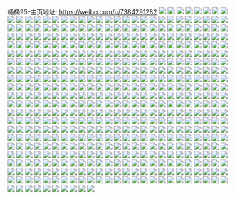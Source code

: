 桶桶95-主页地址: https://weibo.com/u/7384291282 
![](https://wx4.sinaimg.cn/mw2000/0083JJuily1h9gi3w8wf1j30u01400wa.jpg) 
![](https://wx4.sinaimg.cn/mw2000/0083JJuily1h9gi3uzfyfj30u0140gy5.jpg) 
![](https://wx4.sinaimg.cn/mw2000/0083JJuily1h9gi3uiggij30u0140tmy.jpg) 
![](https://wx4.sinaimg.cn/mw2000/0083JJuily1h8u6jv8jb7j30st0g70u1.jpg) 
![](https://wx4.sinaimg.cn/mw2000/0083JJuily1h84g0t4trdj30u0191dk9.jpg) 
![](https://wx4.sinaimg.cn/mw2000/0083JJuily1h77g2mpa1dj30u0140djt.jpg) 
![](https://wx4.sinaimg.cn/mw2000/0083JJuily1h77g5bvzzdj30u00u0429.jpg) 
![](https://wx4.sinaimg.cn/mw2000/0083JJuily1h6ctswsit9j31910u0wkg.jpg) 
![](https://wx4.sinaimg.cn/mw2000/0083JJuily1h6dxdneotaj30u0140ai2.jpg) 
![](https://wx4.sinaimg.cn/mw2000/0083JJuily1h6ctsxdnzuj30u01407c2.jpg) 
![](https://wx4.sinaimg.cn/mw2000/0083JJuily1h6ctsxp3htj30u0140wq7.jpg) 
![](https://wx4.sinaimg.cn/mw2000/0083JJuily1h6dxdn44skj30u00u00t4.jpg) 
![](https://wx4.sinaimg.cn/mw2000/0083JJuily1h677yy8xjxj30zk0k0gq8.jpg) 
![](https://wx4.sinaimg.cn/mw2000/0083JJuily1h4a6ulj5dmj31zd2z41kz.jpg) 
![](https://wx4.sinaimg.cn/mw2000/0083JJuily1h4a6uq9i2dj329730aqv7.jpg) 
![](https://wx4.sinaimg.cn/mw2000/0083JJuily1h4a6uj1mwsj31x92vxu0y.jpg) 
![](https://wx4.sinaimg.cn/mw2000/0083JJuily1h4a6uoititj32a931px6r.jpg) 
![](https://wx4.sinaimg.cn/mw2000/0083JJuily1h4a6uwff0lj31yj2xsnpf.jpg) 
![](https://wx4.sinaimg.cn/mw2000/0083JJuily1h4a6un66m1j320c30jqv7.jpg) 
![](https://wx4.sinaimg.cn/mw2000/0083JJuily1h4a6ugkpo3j321n32hx6q.jpg) 
![](https://wx4.sinaimg.cn/mw2000/0083JJuily1h4a6uu41vwj31zl2ze1kz.jpg) 
![](https://wx4.sinaimg.cn/mw2000/0083JJuily1h4a6ue6tegj3217340e84.jpg) 
![](https://wx4.sinaimg.cn/mw2000/0083JJuily1h4a6us8kigj31z72yt4qr.jpg) 
![](https://wx4.sinaimg.cn/mw2000/0083JJuily1h46cis76egj30u014044e.jpg) 
![](https://wx4.sinaimg.cn/mw2000/0083JJuily1h46ciudnp9j30u0140456.jpg) 
![](https://wx4.sinaimg.cn/mw2000/0083JJuily1h46ciuo20yj30u0140q9t.jpg) 
![](https://wx4.sinaimg.cn/mw2000/0083JJuily1h3c7n4sx5nj33402c0e82.jpg) 
![](https://wx4.sinaimg.cn/mw2000/0083JJuily1h3c7n6n06ij3119340b2a.jpg) 
![](https://wx4.sinaimg.cn/mw2000/0083JJuily1h3c7n5m1jzj31k033su0x.jpg) 
![](https://wx4.sinaimg.cn/mw2000/0083JJuily1h3c7n7rsesj322o340hdu.jpg) 
![](https://wx4.sinaimg.cn/mw2000/0083JJuily1h3c7n2g66kj322m33xu0y.jpg) 
![](https://wx4.sinaimg.cn/mw2000/0083JJuily1h3c7n99b21j322o340npe.jpg) 
![](https://wx4.sinaimg.cn/mw2000/0083JJuily1h3c7nammdkj322o340kjm.jpg) 
![](https://wx4.sinaimg.cn/mw2000/0083JJuily1h3c7n11cmbj324e31cb2b.jpg) 
![](https://wx4.sinaimg.cn/mw2000/0083JJuily1h3c7n3kzusj30xc4667wi.jpg) 
![](https://wx4.sinaimg.cn/mw2000/0083JJuily1h32zvoodjzj30n00xs79t.jpg) 
![](https://wx4.sinaimg.cn/mw2000/0083JJuily1h32zvkf4qtj30n01dsq9c.jpg) 
![](https://wx4.sinaimg.cn/mw2000/0083JJuily1h2n8jdn1u6j30u0190115.jpg) 
![](https://wx4.sinaimg.cn/mw2000/0083JJuily1h2n8je9gfbj30u0140h16.jpg) 
![](https://wx4.sinaimg.cn/mw2000/0083JJuily1h2n8jezdx5j30u0190gvr.jpg) 
![](https://wx4.sinaimg.cn/mw2000/0083JJuily1h2n8jfh1f5j30u0190ajc.jpg) 
![](https://wx4.sinaimg.cn/mw2000/0083JJuily1h2n8jfs11xj30u019048v.jpg) 
![](https://wx4.sinaimg.cn/mw2000/0083JJuily1h2n8jg2gomj30u0190wmu.jpg) 
![](https://wx4.sinaimg.cn/mw2000/0083JJuily1h2n8jggx61j30u0140dpj.jpg) 
![](https://wx4.sinaimg.cn/mw2000/0083JJuily1h2n8jhjcczj31900u0wq3.jpg) 
![](https://wx4.sinaimg.cn/mw2000/0083JJuily1h2n8ji0133j30u0190jzo.jpg) 
![](https://wx4.sinaimg.cn/mw2000/0083JJuily1h2h2rqhd8pj30u0140132.jpg) 
![](https://wx4.sinaimg.cn/mw2000/0083JJuily1h2m7hw3gz1j30u01404b2.jpg) 
![](https://wx4.sinaimg.cn/mw2000/0083JJuily1h2h2rr54akj30u0140dq5.jpg) 
![](https://wx4.sinaimg.cn/mw2000/0083JJuily1h2h2rrnrs1j30u0140q8u.jpg) 
![](https://wx4.sinaimg.cn/mw2000/0083JJuily1h2h2rq3sk6j30u00u07an.jpg) 
![](https://wx4.sinaimg.cn/mw2000/0083JJuily1h2h2rrxgfcj30u0140dlx.jpg) 
![](https://wx4.sinaimg.cn/mw2000/0083JJuily1h2h2rs5s8ej30u01407b6.jpg) 
![](https://wx4.sinaimg.cn/mw2000/0083JJuily1h2h2rp0nn1j30u0140468.jpg) 
![](https://wx4.sinaimg.cn/mw2000/0083JJuily1h2h2rpsyy0j30u0140tgz.jpg) 
![](https://wx4.sinaimg.cn/mw2000/0083JJuily1h1ymqegr26j30u0190k10.jpg) 
![](https://wx4.sinaimg.cn/mw2000/0083JJuily1h1ymi97ajqj30u01407cu.jpg) 
![](https://wx4.sinaimg.cn/mw2000/0083JJuily1h1ymn44p0jj30u014048f.jpg) 
![](https://wx4.sinaimg.cn/mw2000/0083JJuily1h1t7gd3issj30u019044d.jpg) 
![](https://wx4.sinaimg.cn/mw2000/0083JJuily1h1t7gdrsraj30u0190dm2.jpg) 
![](https://wx4.sinaimg.cn/mw2000/0083JJuily1h1t7geusfmj30u01907bk.jpg) 
![](https://wx4.sinaimg.cn/mw2000/0083JJuily1h1t7gct4yqj30u0190wku.jpg) 
![](https://wx4.sinaimg.cn/mw2000/0083JJuily1h1t7gehmqxj30u0190af8.jpg) 
![](https://wx4.sinaimg.cn/mw2000/0083JJuily1h1t7ge5tiwj30u0190af7.jpg) 
![](https://wx4.sinaimg.cn/mw2000/0083JJuily1h1t7gf41p4j30u0140qdc.jpg) 
![](https://wx4.sinaimg.cn/mw2000/0083JJuily1h1ngn3ytucj30u0140qbb.jpg) 
![](https://wx4.sinaimg.cn/mw2000/0083JJuily1h1jhli45gvj30u0140tgs.jpg) 
![](https://wx4.sinaimg.cn/mw2000/0083JJuily1h1lqb29xwcj30u01407ep.jpg) 
![](https://wx4.sinaimg.cn/mw2000/0083JJuily1h1i8dslofuj30lu0luabi.jpg) 
![](https://wx4.sinaimg.cn/mw2000/0083JJuily1h1b7jax2q6j30u0190115.jpg) 
![](https://wx4.sinaimg.cn/mw2000/0083JJuily1h1b7jb996aj30u0190dog.jpg) 
![](https://wx4.sinaimg.cn/mw2000/0083JJuily1h1b7j9mx1rj30u01917gv.jpg) 
![](https://wx4.sinaimg.cn/mw2000/0083JJuily1h1b7ja256ij30u0140drq.jpg) 
![](https://wx4.sinaimg.cn/mw2000/0083JJuily1h1b7jan3f0j30u019010i.jpg) 
![](https://wx4.sinaimg.cn/mw2000/0083JJuily1h1b7kibkz4j30gm0m5wii.jpg) 
![](https://wx4.sinaimg.cn/mw2000/0083JJuily1h1bz811uutj30u0190ahd.jpg) 
![](https://wx4.sinaimg.cn/mw2000/0083JJuily1h1b7j8r0lgj30u0140ao1.jpg) 
![](https://wx4.sinaimg.cn/mw2000/0083JJuily1h1b7jacv3gj30u0140dx9.jpg) 
![](https://wx4.sinaimg.cn/mw2000/0083JJuily1h1ap49iitfj30n00n0jsw.jpg) 
![](https://wx4.sinaimg.cn/mw2000/0083JJuily1h15l5yzpekj30hs0dc76n.jpg) 
![](https://wx4.sinaimg.cn/mw2000/0083JJuily1h13v4623jqj30u018idp4.jpg) 
![](https://wx4.sinaimg.cn/mw2000/0083JJuily1h13v454rlij30u0140n6a.jpg) 
![](https://wx4.sinaimg.cn/mw2000/0083JJuily1h13v7ds0vsj30u0140ajd.jpg) 
![](https://wx4.sinaimg.cn/mw2000/0083JJuily1h13v48qk46j30u0140dko.jpg) 
![](https://wx4.sinaimg.cn/mw2000/0083JJuily1h0r4g5ye11j30u0140an0.jpg) 
![](https://wx4.sinaimg.cn/mw2000/0083JJuily1h0r4cauoqqj30u0140aj2.jpg) 
![](https://wx4.sinaimg.cn/mw2000/0083JJuily1h0r4gd0be4j30u0140k36.jpg) 
![](https://wx4.sinaimg.cn/mw2000/0083JJuily1h0r4c9kaaoj30u01400zq.jpg) 
![](https://wx4.sinaimg.cn/mw2000/0083JJuily1h0r4gee264j30u0140gsw.jpg) 
![](https://wx4.sinaimg.cn/mw2000/0083JJuily1h0r4g84521j30u0140wpy.jpg) 
![](https://wx4.sinaimg.cn/mw2000/0083JJuily1h0r4ccrv1mj30u0140k25.jpg) 
![](https://wx4.sinaimg.cn/mw2000/0083JJuily1h0r4gdvc15j30u0140wo9.jpg) 
![](https://wx4.sinaimg.cn/mw2000/0083JJuily1h0e18wby7wj30u0140doq.jpg) 
![](https://wx4.sinaimg.cn/mw2000/0083JJuily1h0e18ywligj30u0141qag.jpg) 
![](https://wx4.sinaimg.cn/mw2000/0083JJuily1h0e19svs6pj30u0140akw.jpg) 
![](https://wx4.sinaimg.cn/mw2000/0083JJuily1h0e18xy6r9j30u0140qb9.jpg) 
![](https://wx4.sinaimg.cn/mw2000/0083JJuily1h0e18yg9tij30u01407co.jpg) 
![](https://wx4.sinaimg.cn/mw2000/0083JJuily1h0cx9er5i4j30u0190jvq.jpg) 
![](https://wx4.sinaimg.cn/mw2000/0083JJuily1h08kmxgq8jj30u014012o.jpg) 
![](https://wx4.sinaimg.cn/mw2000/0083JJuily1h08km4tw3oj30u01400zf.jpg) 
![](https://wx4.sinaimg.cn/mw2000/0083JJuily1h08kmxu4f7j30u0140qcq.jpg) 
![](https://wx4.sinaimg.cn/mw2000/0083JJuily1h08khsto9gj30u0140ao5.jpg) 
![](https://wx4.sinaimg.cn/mw2000/0083JJuily1h05uqdf56kj303v01hq2p.jpg) 
![](https://wx4.sinaimg.cn/mw2000/0083JJuily1h02ykxlwlij30u0140th9.jpg) 
![](https://wx4.sinaimg.cn/mw2000/0083JJuily1h02ykyet7ij30u0140q8e.jpg) 
![](https://wx4.sinaimg.cn/mw2000/0083JJuily1h02ykxvjv7j30u0141jy6.jpg) 
![](https://wx4.sinaimg.cn/mw2000/0083JJuily1h02yky71ssj30u0140jyh.jpg) 
![](https://wx4.sinaimg.cn/mw2000/0083JJuily1gzya8k8r9kj30u0140k2m.jpg) 
![](https://wx4.sinaimg.cn/mw2000/0083JJuily1gzya8kmtiyj30u0140k37.jpg) 
![](https://wx4.sinaimg.cn/mw2000/0083JJuily1gzglcr4cpuj30u0190gt7.jpg) 
![](https://wx4.sinaimg.cn/mw2000/0083JJuily1gzglcrfsqoj30u0190gs3.jpg) 
![](https://wx4.sinaimg.cn/mw2000/0083JJuily1gzglcquzuwj30oh10qwke.jpg) 
![](https://wx4.sinaimg.cn/mw2000/0083JJuily1gzglcs9c23j30tg186wjo.jpg) 
![](https://wx4.sinaimg.cn/mw2000/0083JJuily1gzglcp3ziij30u0190tgv.jpg) 
![](https://wx4.sinaimg.cn/mw2000/0083JJuily1gzglcsnoytj30u0190jyi.jpg) 
![](https://wx4.sinaimg.cn/mw2000/0083JJuily1gzglclmcb7j30u0190n5c.jpg) 
![](https://wx4.sinaimg.cn/mw2000/0083JJuily1gzglcpie44j30u0190gqt.jpg) 
![](https://wx4.sinaimg.cn/mw2000/0083JJuily1gzc4zu634jj30t50t5jvy.jpg) 
![](https://wx4.sinaimg.cn/mw2000/0083JJuily1gz8qyur5k0j30n00ezmxm.jpg) 
![](https://wx4.sinaimg.cn/mw2000/0083JJuily1gz8qyv3mxtj30n011adhs.jpg) 
![](https://wx4.sinaimg.cn/mw2000/0083JJuily1gz8qyvgymzj30n00713yl.jpg) 
![](https://wx4.sinaimg.cn/mw2000/0083JJuily1gz8qyukezej30an045a9z.jpg) 
![](https://wx4.sinaimg.cn/mw2000/0083JJuily1gz2bab2ny7j30n01dsqdx.jpg) 
![](https://wx4.sinaimg.cn/mw2000/0083JJuily1gz1oov9lyej30u0190agq.jpg) 
![](https://wx4.sinaimg.cn/mw2000/0083JJuily1gz1oovnsq2j30u01907b2.jpg) 
![](https://wx4.sinaimg.cn/mw2000/0083JJuily1gz1oovzzeuj30u0190q95.jpg) 
![](https://wx4.sinaimg.cn/mw2000/0083JJuily1gyvw8vcpijj30u014046n.jpg) 
![](https://wx4.sinaimg.cn/mw2000/0083JJuily1gyelqvde15j30u0140k1x.jpg) 
![](https://wx4.sinaimg.cn/mw2000/0083JJuily1gyelqvlyamj31400u0ti7.jpg) 
![](https://wx4.sinaimg.cn/mw2000/0083JJuily1gyelqw0hqdj30u0140guw.jpg) 
![](https://wx4.sinaimg.cn/mw2000/0083JJuily1gxr3hnhetcj30u0190wp5.jpg) 
![](https://wx4.sinaimg.cn/mw2000/0083JJuily1gxr3hpzbc7j30u0190afo.jpg) 
![](https://wx4.sinaimg.cn/mw2000/0083JJuily1gxr3ho363lj30u0190tij.jpg) 
![](https://wx4.sinaimg.cn/mw2000/0083JJuily1gxr3hl1io4j30u0190qac.jpg) 
![](https://wx4.sinaimg.cn/mw2000/0083JJuily1gxr3horjc5j30u0191ajt.jpg) 
![](https://wx4.sinaimg.cn/mw2000/0083JJuily1gxr3hs6lfsj30u0190dnr.jpg) 
![](https://wx4.sinaimg.cn/mw2000/0083JJuily1gxr3hln52nj30u01907es.jpg) 
![](https://wx4.sinaimg.cn/mw2000/0083JJuily1gxr3hsrcjvj30u0190ter.jpg) 
![](https://wx4.sinaimg.cn/mw2000/0083JJuily1gxr3hmbtigj30u0190dra.jpg) 
![](https://wx4.sinaimg.cn/mw2000/0083JJuily1gxr3hrdcd7j30u0190wki.jpg) 
![](https://wx4.sinaimg.cn/mw2000/0083JJuily1gxr3hmusl5j30u0190ake.jpg) 
![](https://wx4.sinaimg.cn/mw2000/0083JJuily1gxr3htg66hj30u0190q9i.jpg) 
![](https://wx4.sinaimg.cn/mw2000/0083JJuily1gxqd48d4fgj311r1ecwxj.jpg) 
![](https://wx4.sinaimg.cn/mw2000/0083JJuily1gxqd4iehqij32c0340e84.jpg) 
![](https://wx4.sinaimg.cn/mw2000/0083JJuily1gxbbawp8v1j30u01907d7.jpg) 
![](https://wx4.sinaimg.cn/mw2000/0083JJuily1gxbbaya9isj30u0190thw.jpg) 
![](https://wx4.sinaimg.cn/mw2000/0083JJuily1gxbbauc15oj30u0190gux.jpg) 
![](https://wx4.sinaimg.cn/mw2000/0083JJuily1gxbbas1apzj30u0190k11.jpg) 
![](https://wx4.sinaimg.cn/mw2000/0083JJuily1gxbbaq72wpj30u0190qbi.jpg) 
![](https://wx4.sinaimg.cn/mw2000/0083JJuily1gxbbaxmsg0j30u0190gue.jpg) 
![](https://wx4.sinaimg.cn/mw2000/0083JJuily1gxbbatjbe8j30u0190qbu.jpg) 
![](https://wx4.sinaimg.cn/mw2000/0083JJuily1gxbbar22j4j30u01907cl.jpg) 
![](https://wx4.sinaimg.cn/mw2000/0083JJuily1gxbbap6b4dj30u0190qcl.jpg) 
![](https://wx4.sinaimg.cn/mw2000/0083JJuily1gxbbasudgsj30u01907dx.jpg) 
![](https://wx4.sinaimg.cn/mw2000/0083JJuily1gxbbaz7kyhj30u0190thw.jpg) 
![](https://wx4.sinaimg.cn/mw2000/0083JJuily1gx9297vguuj30u0143jwa.jpg) 
![](https://wx4.sinaimg.cn/mw2000/0083JJuily1gx9298fwusj30u00u0k05.jpg) 
![](https://wx4.sinaimg.cn/mw2000/0083JJuily1gx9298xqcnj30n01dsq4u.jpg) 
![](https://wx4.sinaimg.cn/mw2000/0083JJuily1gx6p1sd8o0j30n01dstgn.jpg) 
![](https://wx4.sinaimg.cn/mw2000/0083JJuily1gwyjw2r5xgj30n00oc0u6.jpg) 
![](https://wx4.sinaimg.cn/mw2000/0083JJuily1gwtxnjg750j30u0140gz2.jpg) 
![](https://wx4.sinaimg.cn/mw2000/0083JJuily1gwtxnjsz0uj30u014047h.jpg) 
![](https://wx4.sinaimg.cn/mw2000/0083JJuily1gwtxnj0633j30u0140thm.jpg) 
![](https://wx4.sinaimg.cn/mw2000/0083JJuily1gwtxnk86enj30u0140dok.jpg) 
![](https://wx4.sinaimg.cn/mw2000/0083JJuily1gwkkl12tdjj30u0140qmt.jpg) 
![](https://wx4.sinaimg.cn/mw2000/0083JJuily1gwkkp8vt1ej30u0140ti8.jpg) 
![](https://wx4.sinaimg.cn/mw2000/0083JJuily1gwkkno5038j30u0140k58.jpg) 
![](https://wx4.sinaimg.cn/mw2000/0083JJuily1gwkkl016cij30u014017m.jpg) 
![](https://wx4.sinaimg.cn/mw2000/0083JJuily1gwkkn3if7mj30u0140dti.jpg) 
![](https://wx4.sinaimg.cn/mw2000/0083JJuily1gwkkl0a2moj30u0140n77.jpg) 
![](https://wx4.sinaimg.cn/mw2000/0083JJuily1gwkknnukebj30u0140doc.jpg) 
![](https://wx4.sinaimg.cn/mw2000/0083JJuily1gwkknnl1q4j30u0140aj8.jpg) 
![](https://wx4.sinaimg.cn/mw2000/0083JJuily1gwkknu6sz7j30k00k0di3.jpg) 
![](https://wx4.sinaimg.cn/mw2000/0083JJuily1gw5pcrf5xsj30u0140wno.jpg) 
![](https://wx4.sinaimg.cn/mw2000/0083JJuily1gw4ead973sj30u01hc1al.jpg) 
![](https://wx4.sinaimg.cn/mw2000/0083JJuily1gvb7ui0hk5j60n40yoq8t02.jpg) 
![](https://wx4.sinaimg.cn/mw2000/0083JJuily1gvb7uhphr0j60u0190n3002.jpg) 
![](https://wx4.sinaimg.cn/mw2000/0083JJuily1gvb7ugvjnbj60u0191qap02.jpg) 
![](https://wx4.sinaimg.cn/mw2000/0083JJuily1gvb7uf7i3jj60u0190wmk02.jpg) 
![](https://wx4.sinaimg.cn/mw2000/0083JJuily1gvb7ufhfn7j60u0190qb702.jpg) 
![](https://wx4.sinaimg.cn/mw2000/0083JJuily1gvb7ufsj5vj60u0190jzj02.jpg) 
![](https://wx4.sinaimg.cn/mw2000/0083JJuily1gvb7ug98yqj61900u0dnn02.jpg) 
![](https://wx4.sinaimg.cn/mw2000/0083JJuily1gvb7uhdjf5j60u0190wkq02.jpg) 
![](https://wx4.sinaimg.cn/mw2000/0083JJuily1gvb7v3d9c9j60u01907bo02.jpg) 
![](https://wx4.sinaimg.cn/mw2000/0083JJuily1gv1ve9dvffj61400u0ajb02.jpg) 
![](https://wx4.sinaimg.cn/mw2000/0083JJuigy1guvlaka1c0j60u0140wne02.jpg) 
![](https://wx4.sinaimg.cn/mw2000/0083JJuigy1guvlaks42ej60u0140qef02.jpg) 
![](https://wx4.sinaimg.cn/mw2000/0083JJuigy1guvlba3x31j60u0140tht02.jpg) 
![](https://wx4.sinaimg.cn/mw2000/0083JJuily1gurxip0zawj60sd1ef7de02.jpg) 
![](https://wx4.sinaimg.cn/mw2000/0083JJuily1gurxions9sj60u019047502.jpg) 
![](https://wx4.sinaimg.cn/mw2000/0083JJuily1gurxipvgd1j60u0190jz902.jpg) 
![](https://wx4.sinaimg.cn/mw2000/0083JJuily1gurxirgo16j60u0191aib02.jpg) 
![](https://wx4.sinaimg.cn/mw2000/0083JJuily1gurxitejt9j612c0lktfn02.jpg) 
![](https://wx4.sinaimg.cn/mw2000/0083JJuily1gurxir2eznj60u0190wll02.jpg) 
![](https://wx4.sinaimg.cn/mw2000/0083JJuily1gurxiqovn7j60u019011a02.jpg) 
![](https://wx4.sinaimg.cn/mw2000/0083JJuily1gurxiq9b1jj60sk16ujyr02.jpg) 
![](https://wx4.sinaimg.cn/mw2000/0083JJuily1gurxirsjl3j60u0191qb702.jpg) 
![](https://wx4.sinaimg.cn/mw2000/0083JJuily1gurxip9yg8j60u0190dnj02.jpg) 
![](https://wx4.sinaimg.cn/mw2000/0083JJuily1gurxis1tdtj60u0190qap02.jpg) 
![](https://wx4.sinaimg.cn/mw2000/0083JJuily1gurxioc82bj60u0190qc002.jpg) 
![](https://wx4.sinaimg.cn/mw2000/0083JJuily1gurxiu2cgbj60u0140qep02.jpg) 
![](https://wx4.sinaimg.cn/mw2000/0083JJuily1gurxitq4s7j60u0140woo02.jpg) 
![](https://wx4.sinaimg.cn/mw2000/0083JJuily1gurxiucpyoj60u0140qeu02.jpg) 
![](https://wx4.sinaimg.cn/mw2000/0083JJuily1gupuvtsbucj30u00u0thc.jpg) 
![](https://wx4.sinaimg.cn/mw2000/0083JJuily1gupuvu7ks6j60u0140wpn02.jpg) 
![](https://wx4.sinaimg.cn/mw2000/0083JJuily1gupuvv3rz8j60u00u0n2u02.jpg) 
![](https://wx4.sinaimg.cn/mw2000/0083JJuily1gupuvvjnicj60u0140gvb02.jpg) 
![](https://wx4.sinaimg.cn/mw2000/0083JJuily1gupuvw1trhj30u014011j.jpg) 
![](https://wx4.sinaimg.cn/mw2000/0083JJuily1gupuvwj563j30u01407d5.jpg) 
![](https://wx4.sinaimg.cn/mw2000/0083JJuily1gugg0l9mngj60u00u045o02.jpg) 
![](https://wx4.sinaimg.cn/mw2000/0083JJuily1gugg19pzmgj60u00u0jyk02.jpg) 
![](https://wx4.sinaimg.cn/mw2000/0083JJuily1gu98yuyqhij60u0140dqc02.jpg) 
![](https://wx4.sinaimg.cn/mw2000/0083JJuily1gu98yyj5ktj60go053q3e02.jpg) 
![](https://wx4.sinaimg.cn/mw2000/0083JJuily1gu4vict8y5j30u0190wob.jpg) 
![](https://wx4.sinaimg.cn/mw2000/0083JJuily1gu4vidkc3rj30u0190akl.jpg) 
![](https://wx4.sinaimg.cn/mw2000/0083JJuily1gu4vig2onij30u0190gus.jpg) 
![](https://wx4.sinaimg.cn/mw2000/0083JJuily1gu4vie4vjbj30u0190dot.jpg) 
![](https://wx4.sinaimg.cn/mw2000/0083JJuily1gu4vigjnogj30u019046r.jpg) 
![](https://wx4.sinaimg.cn/mw2000/0083JJuily1gu4vieyyp5j30u0190127.jpg) 
![](https://wx4.sinaimg.cn/mw2000/0083JJuily1gu4viep4f5j30u01907d3.jpg) 
![](https://wx4.sinaimg.cn/mw2000/0083JJuily1gu4vid79bxj30u0190gw8.jpg) 
![](https://wx4.sinaimg.cn/mw2000/0083JJuily1gu4vidu3hxj30u0190n55.jpg) 
![](https://wx4.sinaimg.cn/mw2000/0083JJuily1gu4vieelmzj30u0190gun.jpg) 
![](https://wx4.sinaimg.cn/mw2000/0083JJuily1gu4vifpl9oj30u0190qbu.jpg) 
![](https://wx4.sinaimg.cn/mw2000/0083JJuily1gu4vife9jtj30u0190ti7.jpg) 
![](https://wx4.sinaimg.cn/mw2000/0083JJuily1gu4vigwazlj30u0140nar.jpg) 
![](https://wx4.sinaimg.cn/mw2000/0083JJuily1gu4vihl2x8j30u0140nb7.jpg) 
![](https://wx4.sinaimg.cn/mw2000/0083JJuily1gu4vihafqlj30u0140ws2.jpg) 
![](https://wx4.sinaimg.cn/mw2000/0083JJuily1gu0atgimyjj30u01407en.jpg) 
![](https://wx4.sinaimg.cn/mw2000/0083JJuily1gu0atifm98j30u014048x.jpg) 
![](https://wx4.sinaimg.cn/mw2000/0083JJuily1gu0atg2pbij30u0140k1h.jpg) 
![](https://wx4.sinaimg.cn/mw2000/0083JJuily1gu0avop0vnj30u0140dnz.jpg) 
![](https://wx4.sinaimg.cn/mw2000/0083JJuily1gu0aruxkkgj30u0140guy.jpg) 
![](https://wx4.sinaimg.cn/mw2000/0083JJuily1gu0atfnbujj30u0140gwc.jpg) 
![](https://wx4.sinaimg.cn/mw2000/0083JJuily1gu0ateqje6j30u0140n5l.jpg) 
![](https://wx4.sinaimg.cn/mw2000/0083JJuily1gu0atlqcrtj30u0140474.jpg) 
![](https://wx4.sinaimg.cn/mw2000/0083JJuily1gu0atj0dolj30u0140n5a.jpg) 
![](https://wx4.sinaimg.cn/mw2000/0083JJuily1gu0arw0q19j30u00u0gsk.jpg) 
![](https://wx4.sinaimg.cn/mw2000/0083JJuily1gu0ath854bj30u0140dru.jpg) 
![](https://wx4.sinaimg.cn/mw2000/0083JJuily1gu0arvmhcuj30u0140nat.jpg) 
![](https://wx4.sinaimg.cn/mw2000/0083JJuily1gtwn0e0vpkj30u0140dnc.jpg) 
![](https://wx4.sinaimg.cn/mw2000/0083JJuily1gtwn0epk5bj30u0140n7k.jpg) 
![](https://wx4.sinaimg.cn/mw2000/0083JJuily1gtwn0fg5caj30u0140aj9.jpg) 
![](https://wx4.sinaimg.cn/mw2000/0083JJuily1gtwn0grwupj30u0140guw.jpg) 
![](https://wx4.sinaimg.cn/mw2000/0083JJuily1gtwn0ebeakj30u0140ajz.jpg) 
![](https://wx4.sinaimg.cn/mw2000/0083JJuily1gtwn0f3hxdj30u014047z.jpg) 
![](https://wx4.sinaimg.cn/mw2000/0083JJuily1gtwn0fxgajj30u0140woc.jpg) 
![](https://wx4.sinaimg.cn/mw2000/0083JJuily1gtwn0dm9u3j30u014v7ck.jpg) 
![](https://wx4.sinaimg.cn/mw2000/0083JJuily1gtwn0gcnb5j30u014s12b.jpg) 
![](https://wx4.sinaimg.cn/mw2000/0083JJuily1gts62nxwipj31400u04al.jpg) 
![](https://wx4.sinaimg.cn/mw2000/0083JJuily1gts62nki3ej30u00u0adf.jpg) 
![](https://wx4.sinaimg.cn/mw2000/0083JJuily1gts665wqzyj31400u00yx.jpg) 
![](https://wx4.sinaimg.cn/mw2000/0083JJuily1gts664gaiij31400u010d.jpg) 
![](https://wx4.sinaimg.cn/mw2000/0083JJuily1gts69nfaqpj30u0140k03.jpg) 
![](https://wx4.sinaimg.cn/mw2000/0083JJuily1gts69m653nj31130u0aki.jpg) 
![](https://wx4.sinaimg.cn/mw2000/0083JJuily1gts665m39pj30u0140gr1.jpg) 
![](https://wx4.sinaimg.cn/mw2000/0083JJuily1gts664zcvbj31400u078q.jpg) 
![](https://wx4.sinaimg.cn/mw2000/0083JJuily1gts69n4rbkj30u01407da.jpg) 
![](https://wx4.sinaimg.cn/mw2000/0083JJuily1gts666cudlj31700u0qhh.jpg) 
![](https://wx4.sinaimg.cn/mw2000/0083JJuily1gts664p5zwj30u010faho.jpg) 
![](https://wx4.sinaimg.cn/mw2000/0083JJuily1gts6659xn4j30u0140wls.jpg) 
![](https://wx4.sinaimg.cn/mw2000/0083JJuily1gtk45cwvemj30u0140tkv.jpg) 
![](https://wx4.sinaimg.cn/mw2000/0083JJuily1gtk45f9mz7j30u0140n99.jpg) 
![](https://wx4.sinaimg.cn/mw2000/0083JJuily1gtk45avzpkj30u0140gtr.jpg) 
![](https://wx4.sinaimg.cn/mw2000/0083JJuily1gtk45bzbvfj30n01dsjvx.jpg) 
![](https://wx4.sinaimg.cn/mw2000/0083JJuily1gtgt3dvzkkj30n0143djx.jpg) 
![](https://wx4.sinaimg.cn/mw2000/0083JJuily1gtgt3dif17j30n0140wjz.jpg) 
![](https://wx4.sinaimg.cn/mw2000/0083JJuily1gtgt3e9xiaj30mz13ugqq.jpg) 
![](https://wx4.sinaimg.cn/mw2000/0083JJuily1gtgt3entn9j30u01haalq.jpg) 
![](https://wx4.sinaimg.cn/mw2000/0083JJuily1gtc14yyz48j30u0140qe8.jpg) 
![](https://wx4.sinaimg.cn/mw2000/0083JJuily1gtc14zmxnhj31400u0n52.jpg) 
![](https://wx4.sinaimg.cn/mw2000/0083JJuily1gtc150ga8oj30u0140wtc.jpg) 
![](https://wx4.sinaimg.cn/mw2000/0083JJuily1gtc150u60cj30u0140drr.jpg) 
![](https://wx4.sinaimg.cn/mw2000/0083JJuily1gtc1505wxwj31400u0dm3.jpg) 
![](https://wx4.sinaimg.cn/mw2000/0083JJuily1gtc15gnr53j30u00u079s.jpg) 
![](https://wx4.sinaimg.cn/mw2000/0083JJuily1gt1q4x7en6j30u00u046p.jpg) 
![](https://wx4.sinaimg.cn/mw2000/0083JJuily1gt1q508kwcj30u00u0drd.jpg) 
![](https://wx4.sinaimg.cn/mw2000/0083JJuily1gt1q58pditj326b0u01kx.jpg) 
![](https://wx4.sinaimg.cn/mw2000/0083JJuily1gt1q4swsaej30u0140qaa.jpg) 
![](https://wx4.sinaimg.cn/mw2000/0083JJuily1gt1q4vbw78j30u0140dne.jpg) 
![](https://wx4.sinaimg.cn/mw2000/0083JJuily1gt1q4p5otsj30u00u0qbn.jpg) 
![](https://wx4.sinaimg.cn/mw2000/0083JJuily1gsvxnbkum9j315o0k4gn1.jpg) 
![](https://wx4.sinaimg.cn/mw2000/0083JJuily1gstmya9578j30u00u00ye.jpg) 
![](https://wx4.sinaimg.cn/mw2000/0083JJuily1gstmyak36sj30be0be74l.jpg) 
![](https://wx4.sinaimg.cn/mw2000/0083JJuigy1gsl4gmy3q0j60u0140qdy02.jpg) 
![](https://wx4.sinaimg.cn/mw2000/0083JJuigy1gsl4gwnmfvj30u00u0169.jpg) 
![](https://wx4.sinaimg.cn/mw2000/0083JJuigy1gsl4h0o7zcj30u00u0dqz.jpg) 
![](https://wx4.sinaimg.cn/mw2000/0083JJuigy1gsl4gokqhlj30u00u0wnb.jpg) 
![](https://wx4.sinaimg.cn/mw2000/0083JJuigy1gsl4gpt9auj30u00u0qb4.jpg) 
![](https://wx4.sinaimg.cn/mw2000/0083JJuigy1gsl4h21q00j30u00u0ah2.jpg) 
![](https://wx4.sinaimg.cn/mw2000/0083JJuigy1gsl4gy4h29j30u00u0wlt.jpg) 
![](https://wx4.sinaimg.cn/mw2000/0083JJuigy1gsl4grqpazj30u00u0thi.jpg) 
![](https://wx4.sinaimg.cn/mw2000/0083JJuigy1gsl4gu7gh3j313z0u0k66.jpg) 
![](https://wx4.sinaimg.cn/mw2000/0083JJuigy1gsl4h54aj0j31400u0woa.jpg) 
![](https://wx4.sinaimg.cn/mw2000/0083JJuigy1gsl4ha4s1aj31410u0dub.jpg) 
![](https://wx4.sinaimg.cn/mw2000/0083JJuily1gs6gfjpuwaj30u00u00zo.jpg) 
![](https://wx4.sinaimg.cn/mw2000/0083JJuily1gs6gfk0ootj30u00u0n7o.jpg) 
![](https://wx4.sinaimg.cn/mw2000/0083JJuily1gs6gfjea13j30u00u0ahv.jpg) 
![](https://wx4.sinaimg.cn/mw2000/0083JJuily1gs6gfkf90kj30u00u07cf.jpg) 
![](https://wx4.sinaimg.cn/mw2000/0083JJuily1gs45auavvpj30u00u0gsn.jpg) 
![](https://wx4.sinaimg.cn/mw2000/0083JJuily1gs45avdqh6j30u0140gw3.jpg) 
![](https://wx4.sinaimg.cn/mw2000/0083JJuily1gs45auucgvj30u0140n9o.jpg) 
![](https://wx4.sinaimg.cn/mw2000/0083JJuily1gs45dxryzzj30u0140gvv.jpg) 
![](https://wx4.sinaimg.cn/mw2000/0083JJuily1gs45dwh4nuj30u00u0qga.jpg) 
![](https://wx4.sinaimg.cn/mw2000/0083JJuily1gs45dwyv1ej30u0140qbb.jpg) 
![](https://wx4.sinaimg.cn/mw2000/0083JJuily1gs45hvvx6lj30u00u0gs9.jpg) 
![](https://wx4.sinaimg.cn/mw2000/0083JJuily1gs45hwdyy4j30u00u07f6.jpg) 
![](https://wx4.sinaimg.cn/mw2000/0083JJuily1gs45huwu6nj30u00u0n5d.jpg) 
![](https://wx4.sinaimg.cn/mw2000/0083JJuily1grold58dh7j30u0140toc.jpg) 
![](https://wx4.sinaimg.cn/mw2000/0083JJuily1grold4uryuj30u0140ws1.jpg) 
![](https://wx4.sinaimg.cn/mw2000/0083JJuily1grold5n0j6j30n0149qdp.jpg) 
![](https://wx4.sinaimg.cn/mw2000/0083JJuily1grold66m81j30n0143tjd.jpg) 
![](https://wx4.sinaimg.cn/mw2000/0083JJuily1grmol658eij31hc0u0qlu.jpg) 
![](https://wx4.sinaimg.cn/mw2000/0083JJuily1grmol53nqyj30v70u0dn6.jpg) 
![](https://wx4.sinaimg.cn/mw2000/0083JJuily1grmol0yddqj30u0140qf4.jpg) 
![](https://wx4.sinaimg.cn/mw2000/0083JJuily1grmol3en5tj30u014014i.jpg) 
![](https://wx4.sinaimg.cn/mw2000/0083JJuily1grmol4qinej30u0140jzj.jpg) 
![](https://wx4.sinaimg.cn/mw2000/0083JJuily1grmol1nq2wj30u0140wvp.jpg) 
![](https://wx4.sinaimg.cn/mw2000/0083JJuily1grmol3ph2nj30u0140n40.jpg) 
![](https://wx4.sinaimg.cn/mw2000/0083JJuily1grmol4bvukj30u00u0n0d.jpg) 
![](https://wx4.sinaimg.cn/mw2000/0083JJuily1grmol43eyej31400u0tif.jpg) 
![](https://wx4.sinaimg.cn/mw2000/0083JJuily1grkke6753wj30n00ktmz4.jpg) 
![](https://wx4.sinaimg.cn/mw2000/0083JJuily1gr735z78saj30u00u07c4.jpg) 
![](https://wx4.sinaimg.cn/mw2000/0083JJuily1gr5ecfjejnj30u00u079b.jpg) 
![](https://wx4.sinaimg.cn/mw2000/0083JJuily1gqz88wdr0tj31400u07am.jpg) 
![](https://wx4.sinaimg.cn/mw2000/0083JJuily1gqz88w0bvcj31hc0u0ajo.jpg) 
![](https://wx4.sinaimg.cn/mw2000/0083JJuily1gqz88x2si2j30u00u0tes.jpg) 
![](https://wx4.sinaimg.cn/mw2000/0083JJuily1gqz88wtz7mj31400u00y2.jpg) 
![](https://wx4.sinaimg.cn/mw2000/0083JJuily1gqz88xc5amj30u0140wjf.jpg) 
![](https://wx4.sinaimg.cn/mw2000/0083JJuily1gqz89nxkmvj31400u0dkr.jpg) 
![](https://wx4.sinaimg.cn/mw2000/0083JJuily1gqz89oeg3oj31400u0woa.jpg) 
![](https://wx4.sinaimg.cn/mw2000/0083JJuily1gqz8b89vnuj31400u044p.jpg) 
![](https://wx4.sinaimg.cn/mw2000/0083JJuily1gqz8b7uhktj31400u0n71.jpg) 
![](https://wx4.sinaimg.cn/mw2000/0083JJuily1gqvnr5ly42j30u00u0tjs.jpg) 
![](https://wx4.sinaimg.cn/mw2000/0083JJuily1gqq6kdyaruj30u00u0100.jpg) 
![](https://wx4.sinaimg.cn/mw2000/0083JJuily1gqp3hz61emj31400u0wie.jpg) 
![](https://wx4.sinaimg.cn/mw2000/0083JJuily1gqlufod128j308606kjrl.jpg) 
![](https://wx4.sinaimg.cn/mw2000/0083JJuily1gqclgfoy2kj30u0140ds5.jpg) 
![](https://wx4.sinaimg.cn/mw2000/0083JJuily1gqclgetw0qj30u0140n9y.jpg) 
![](https://wx4.sinaimg.cn/mw2000/0083JJuily1gpwekmrnrxj30u01407md.jpg) 
![](https://wx4.sinaimg.cn/mw2000/0083JJuily1gpuxvw04rmj30u01404bb.jpg) 
![](https://wx4.sinaimg.cn/mw2000/0083JJuily1gpr5hknu08j30u0140n3v.jpg) 
![](https://wx4.sinaimg.cn/mw2000/0083JJuily1gppvxspi6uj30u014012s.jpg) 
![](https://wx4.sinaimg.cn/mw2000/0083JJuily1gpo6cadqlgj30u01407c2.jpg) 
![](https://wx4.sinaimg.cn/mw2000/0083JJuily1gpmqgcfaajj30u0140k09.jpg) 
![](https://wx4.sinaimg.cn/mw2000/0083JJuily1gpkpn1cf78j30u0140gv9.jpg) 
![](https://wx4.sinaimg.cn/mw2000/0083JJuily1gpkpn0qyk7j30u00u07aj.jpg) 
![](https://wx4.sinaimg.cn/mw2000/0083JJuily1gpg87lwlbwj30u00u0797.jpg) 
![](https://wx4.sinaimg.cn/mw2000/0083JJuily1gpf0oslgd3j30u0140h39.jpg) 
![](https://wx4.sinaimg.cn/mw2000/0083JJuily1gpf0ou9vqzj30u0190woz.jpg) 
![](https://wx4.sinaimg.cn/mw2000/0083JJuily1gpf0otjrazj30u0140nec.jpg) 
![](https://wx4.sinaimg.cn/mw2000/0083JJuily1gpf0ovr3ogj30u0140k55.jpg) 
![](https://wx4.sinaimg.cn/mw2000/0083JJuily1gpf0oy600aj30u0140tkd.jpg) 
![](https://wx4.sinaimg.cn/mw2000/0083JJuily1gpf0oyo7ffj30u0140dnd.jpg) 
![](https://wx4.sinaimg.cn/mw2000/0083JJuily1gpd69csoz5j30u00u00yz.jpg) 
![](https://wx4.sinaimg.cn/mw2000/0083JJuily1gpbh24g5huj30u0140gtm.jpg) 
![](https://wx4.sinaimg.cn/mw2000/0083JJuily1gpbh27e24zj30u01407g6.jpg) 
![](https://wx4.sinaimg.cn/mw2000/0083JJuily1gpbh26k1lbj30u014013s.jpg) 
![](https://wx4.sinaimg.cn/mw2000/0083JJuily1gpbh261alvj30u019013c.jpg) 
![](https://wx4.sinaimg.cn/mw2000/0083JJuily1gpbh25l1rdj30u0140qoo.jpg) 
![](https://wx4.sinaimg.cn/mw2000/0083JJuily1gpbh28216dj30u0140177.jpg) 
![](https://wx4.sinaimg.cn/mw2000/0083JJuily1gp0ksk4z4uj30u01401ea.jpg) 
![](https://wx4.sinaimg.cn/mw2000/0083JJuily1gophc62cdej30n0144788.jpg) 
![](https://wx4.sinaimg.cn/mw2000/0083JJuily1goil8vs64rj30u00u0jx7.jpg) 
![](https://wx4.sinaimg.cn/mw2000/0083JJuily1goeys021ynj30u00u0wmy.jpg) 
![](https://wx4.sinaimg.cn/mw2000/0083JJuily1go70rfulrxj30u00u0wkh.jpg) 
![](https://wx4.sinaimg.cn/mw2000/0083JJuily1go2hl708f6j30u00u0451.jpg) 
![](https://wx4.sinaimg.cn/mw2000/0083JJuily1gnxqhtbptzj31400u0k5w.jpg) 
![](https://wx4.sinaimg.cn/mw2000/0083JJuily1gnp8u9cb9aj31900u0tg8.jpg) 
![](https://wx4.sinaimg.cn/mw2000/0083JJuily1gnjxktrhdrj323z2tbx6q.jpg) 
![](https://wx4.sinaimg.cn/mw2000/0083JJuily1gnjxl39nwcj328g2zahdv.jpg) 
![](https://wx4.sinaimg.cn/mw2000/0083JJuily1gnjxkv0cfyj327o2y84qr.jpg) 
![](https://wx4.sinaimg.cn/mw2000/0083JJuily1gnjxkpwnmkj3296309npe.jpg) 
![](https://wx4.sinaimg.cn/mw2000/0083JJuily1gnjxkw9f98j32c0340e83.jpg) 
![](https://wx4.sinaimg.cn/mw2000/0083JJuily1gnjxkz1jhij32c0340b2b.jpg) 
![](https://wx4.sinaimg.cn/mw2000/0083JJuily1gnjxkxrevhj329g30me83.jpg) 
![](https://wx4.sinaimg.cn/mw2000/0083JJuily1gnjxl0et3uj32c03401kz.jpg) 
![](https://wx4.sinaimg.cn/mw2000/0083JJuily1gnjxl1psitj326q2wy1kz.jpg) 
![](https://wx4.sinaimg.cn/mw2000/0083JJuily1gnieo9yzzgj30u0140qig.jpg) 
![](https://wx4.sinaimg.cn/mw2000/0083JJuily1gngfu1yxhej30u00u0gvx.jpg) 
![](https://wx4.sinaimg.cn/mw2000/0083JJuily1gnchzvyghhj30u0140qf0.jpg) 
![](https://wx4.sinaimg.cn/mw2000/0083JJuily1gn85jx2d3wj30n007pjsa.jpg) 
![](https://wx4.sinaimg.cn/mw2000/0083JJuily1gn85hvbsjsj30cn09hdgp.jpg) 
![](https://wx4.sinaimg.cn/mw2000/0083JJuily1gn61ehm4h9j30u0140aom.jpg) 
![](https://wx4.sinaimg.cn/mw2000/0083JJuily1gn38bf63gdj31400u0don.jpg) 
![](https://wx4.sinaimg.cn/mw2000/0083JJuily1gn05awicopj30u0140wnf.jpg) 
![](https://wx4.sinaimg.cn/mw2000/0083JJuily1gmvn0fpu6nj30u0190n3p.jpg) 
![](https://wx4.sinaimg.cn/mw2000/0083JJuily1gmvn0h0x1fj30u0190wm1.jpg) 
![](https://wx4.sinaimg.cn/mw2000/0083JJuily1gmvn0fho3bj30u0190n3i.jpg) 
![](https://wx4.sinaimg.cn/mw2000/0083JJuily1gmvn14re22j30u0190tg3.jpg) 
![](https://wx4.sinaimg.cn/mw2000/0083JJuily1gmvn0hzn3lj30u0190wl9.jpg) 
![](https://wx4.sinaimg.cn/mw2000/0083JJuily1gmvn14j34xj30u0190qa5.jpg) 
![](https://wx4.sinaimg.cn/mw2000/0083JJuily1gmvn0g152xj30u01900zt.jpg) 
![](https://wx4.sinaimg.cn/mw2000/0083JJuily1gmvn0gbv8ij30u0190wl0.jpg) 
![](https://wx4.sinaimg.cn/mw2000/0083JJuily1gmvn0hgmpzj30u0190agu.jpg) 
![](https://wx4.sinaimg.cn/mw2000/0083JJuily1gmvn0gj1zuj30u018z45u.jpg) 
![](https://wx4.sinaimg.cn/mw2000/0083JJuily1gmqhjct62vj31220vrdli.jpg) 
![](https://wx4.sinaimg.cn/mw2000/0083JJuily1gmppiolh4jj31xz2lb4qq.jpg) 
![](https://wx4.sinaimg.cn/mw2000/0083JJuily1gmppiec7aqj31vx2ikx6p.jpg) 
![](https://wx4.sinaimg.cn/mw2000/0083JJuily1gmppimt0pwj322n2rjb2b.jpg) 
![](https://wx4.sinaimg.cn/mw2000/0083JJuily1gmppizfj8jj31ro2cwqv5.jpg) 
![](https://wx4.sinaimg.cn/mw2000/0083JJuily1gmppihurynj32552uvb2b.jpg) 
![](https://wx4.sinaimg.cn/mw2000/0083JJuily1gmppiteavzj325h2vbhdu.jpg) 
![](https://wx4.sinaimg.cn/mw2000/0083JJuily1gmppiqszt4j32c0340kjm.jpg) 
![](https://wx4.sinaimg.cn/mw2000/0083JJuily1gmppiy3sryj31va2hqkjl.jpg) 
![](https://wx4.sinaimg.cn/mw2000/0083JJuily1gmppiwj95jj323q2sze82.jpg) 
![](https://wx4.sinaimg.cn/mw2000/0083JJuily1gmnfqzochhj334022re82.jpg) 
![](https://wx4.sinaimg.cn/mw2000/0083JJuily1gmnfqvaxywj322r3401ky.jpg) 
![](https://wx4.sinaimg.cn/mw2000/0083JJuily1gmnfqyfc71j334022rhe1.jpg) 
![](https://wx4.sinaimg.cn/mw2000/0083JJuily1gmnfs2yshfj32882yznpe.jpg) 
![](https://wx4.sinaimg.cn/mw2000/0083JJuily1gmnfr45ghej32c02cyhdz.jpg) 
![](https://wx4.sinaimg.cn/mw2000/0083JJuily1gmnfryhhbij31o0280e87.jpg) 
![](https://wx4.sinaimg.cn/mw2000/0083JJuily1gmnfs03lfxj325i2vcnpe.jpg) 
![](https://wx4.sinaimg.cn/mw2000/0083JJuily1gmnfqu3rsuj334022rx6x.jpg) 
![](https://wx4.sinaimg.cn/mw2000/0083JJuily1gmnfr6zrr7j32c03407wj.jpg) 
![](https://wx4.sinaimg.cn/mw2000/0083JJuily1gmmj59skhkj32c0340kjm.jpg) 
![](https://wx4.sinaimg.cn/mw2000/0083JJuily1gmgmo49ap1j324c2ttkjn.jpg) 
![](https://wx4.sinaimg.cn/mw2000/0083JJuily1gmgmo87wzgj32c0340e84.jpg) 
![](https://wx4.sinaimg.cn/mw2000/0083JJuily1gmgmo987m9j321k2q3e7l.jpg) 
![](https://wx4.sinaimg.cn/mw2000/0083JJuily1gmgmodwcxfj323o2swb2a.jpg) 
![](https://wx4.sinaimg.cn/mw2000/0083JJuily1gmgmohd1afj326n2wvu0x.jpg) 
![](https://wx4.sinaimg.cn/mw2000/0083JJuily1gmgmomk9h5j32c03407wk.jpg) 
![](https://wx4.sinaimg.cn/mw2000/0083JJuily1gmgmopzcmjj32c0340b2a.jpg) 
![](https://wx4.sinaimg.cn/mw2000/0083JJuily1gmg2246qqjj30u01404kj.jpg) 
![](https://wx4.sinaimg.cn/mw2000/0083JJuily1gmg224yvnaj30u0140nhc.jpg) 
![](https://wx4.sinaimg.cn/mw2000/0083JJuily1gmg22qspxqj30u01407bj.jpg) 
![](https://wx4.sinaimg.cn/mw2000/0083JJuily1gmg22qbp4jj30u0140aqi.jpg) 
![](https://wx4.sinaimg.cn/mw2000/0083JJuily1gmg271q2lij30u0140k8o.jpg) 
![](https://wx4.sinaimg.cn/mw2000/0083JJuily1gmg271azi6j30u0140dta.jpg) 
![](https://wx4.sinaimg.cn/mw2000/0083JJuily1gmg272x8kxj30u0140ake.jpg) 
![](https://wx4.sinaimg.cn/mw2000/0083JJuily1gm0bxz4lxmj322o340npe.jpg) 
![](https://wx4.sinaimg.cn/mw2000/0083JJuily1gm0bxotwtbj30n02vi4qs.jpg) 
![](https://wx4.sinaimg.cn/mw2000/0083JJuily1gm0bxwvpclj31yk301b2a.jpg) 
![](https://wx4.sinaimg.cn/mw2000/0083JJuily1gm0bxm8vejj322o340b2a.jpg) 
![](https://wx4.sinaimg.cn/mw2000/0083JJuily1gm0bxuodq2j30n02vj7wk.jpg) 
![](https://wx4.sinaimg.cn/mw2000/0083JJuily1gm0by2b1dnj322o340b2a.jpg) 
![](https://wx4.sinaimg.cn/mw2000/0083JJuily1gm0by3qdntj322o3401kz.jpg) 
![](https://wx4.sinaimg.cn/mw2000/0083JJuily1gm0bxquwm5j30n01x0npe.jpg) 
![](https://wx4.sinaimg.cn/mw2000/0083JJuily1gm0by0wi58j322o3401kz.jpg) 
![](https://wx4.sinaimg.cn/mw2000/0083JJuily1glz0l5gixrj31tb2pye81.jpg) 
![](https://wx4.sinaimg.cn/mw2000/0083JJuily1glz0l80mkjj322o340hdv.jpg) 
![](https://wx4.sinaimg.cn/mw2000/0083JJuily1glz0l6nmenj322o340hdu.jpg) 
![](https://wx4.sinaimg.cn/mw2000/0083JJuily1glz0ld8gb5j32zy28y7wk.jpg) 
![](https://wx4.sinaimg.cn/mw2000/0083JJuily1glz0l8y5ufj322o340qv5.jpg) 
![](https://wx4.sinaimg.cn/mw2000/0083JJuily1glz0l4qcvej32t523vhdv.jpg) 
![](https://wx4.sinaimg.cn/mw2000/0083JJuily1gly2g6b6k5j31o02804qu.jpg) 
![](https://wx4.sinaimg.cn/mw2000/0083JJuily1gls9v2jniuj32552uve81.jpg) 
![](https://wx4.sinaimg.cn/mw2000/0083JJuily1gls9v9mtdjj32c0340x70.jpg) 
![](https://wx4.sinaimg.cn/mw2000/0083JJuily1gls9v195z2j32c0340npg.jpg) 
![](https://wx4.sinaimg.cn/mw2000/0083JJuily1gls9vc8emhj32c03404qt.jpg) 
![](https://wx4.sinaimg.cn/mw2000/0083JJuily1gls9ve8tgij329t32fnpg.jpg) 
![](https://wx4.sinaimg.cn/mw2000/0083JJuily1gls9vgueekj32c0340nph.jpg) 
![](https://wx4.sinaimg.cn/mw2000/0083JJuily1gls9vl784qj32c0340he6.jpg) 
![](https://wx4.sinaimg.cn/mw2000/0083JJuily1gls9vngq2wj324b2tr1l0.jpg) 
![](https://wx4.sinaimg.cn/mw2000/0083JJuily1gls9vu2st1j32c0340qvi.jpg) 
![](https://wx4.sinaimg.cn/mw2000/0083JJuily1glktyqlliqj30u014012m.jpg) 
![](https://wx4.sinaimg.cn/mw2000/0083JJuily1glktysa9qmj31400u0wrb.jpg) 
![](https://wx4.sinaimg.cn/mw2000/0083JJuily1glku28em7gj30u0140n8b.jpg) 
![](https://wx4.sinaimg.cn/mw2000/0083JJuily1glktz628yxj30u00u0tf8.jpg) 
![](https://wx4.sinaimg.cn/mw2000/0083JJuily1glktz3phmsj30u00u0dmk.jpg) 
![](https://wx4.sinaimg.cn/mw2000/0083JJuily1glktz8i2vfj30u00u044b.jpg) 
![](https://wx4.sinaimg.cn/mw2000/0083JJuily1glktyyo0nzj30u00u0grk.jpg) 
![](https://wx4.sinaimg.cn/mw2000/0083JJuily1glktzehxn9j30u0140ao9.jpg) 
![](https://wx4.sinaimg.cn/mw2000/0083JJuily1glku30jxnmj30u0140n8t.jpg) 
![](https://wx4.sinaimg.cn/mw2000/0083JJuily1glfgspb9wwj30u0140aqc.jpg) 
![](https://wx4.sinaimg.cn/mw2000/0083JJuily1glfgsx3yzfj30u0140wtt.jpg) 
![](https://wx4.sinaimg.cn/mw2000/0083JJuily1glfgsu8z38j30u0140wv6.jpg) 
![](https://wx4.sinaimg.cn/mw2000/0083JJuily1glfgsqhqhij30u01407k8.jpg) 
![](https://wx4.sinaimg.cn/mw2000/0083JJuily1glfgsvnqdyj30u0140dv8.jpg) 
![](https://wx4.sinaimg.cn/mw2000/0083JJuily1glfgsrvplsj30u01404e4.jpg) 
![](https://wx4.sinaimg.cn/mw2000/0083JJuily1glfgsyyl8dj30u0140k7a.jpg) 
![](https://wx4.sinaimg.cn/mw2000/0083JJuily1glfgso9rh6j30u01407jn.jpg) 
![](https://wx4.sinaimg.cn/mw2000/0083JJuily1glfgst5c74j30u01407kp.jpg) 
![](https://wx4.sinaimg.cn/mw2000/0083JJuily1glfgsy2dvbj30u0140h2e.jpg) 
![](https://wx4.sinaimg.cn/mw2000/0083JJuily1gl9u048nvdj30u00u0thn.jpg) 
![](https://wx4.sinaimg.cn/mw2000/0083JJuily1gl9u00bqv2j30u0140gw5.jpg) 
![](https://wx4.sinaimg.cn/mw2000/0083JJuily1gl9u00y51sj31400u07gm.jpg) 
![](https://wx4.sinaimg.cn/mw2000/0083JJuily1gl9tzz1hyaj30u0140n90.jpg) 
![](https://wx4.sinaimg.cn/mw2000/0083JJuily1gl9tzzsvx3j30u0140amc.jpg) 
![](https://wx4.sinaimg.cn/mw2000/0083JJuily1gl9u04pfdij30u0140qdb.jpg) 
![](https://wx4.sinaimg.cn/mw2000/0083JJuily1gl9u7bwahbj30u0190n3p.jpg) 
![](https://wx4.sinaimg.cn/mw2000/0083JJuily1gl9u03jg06j30u0140du3.jpg) 
![](https://wx4.sinaimg.cn/mw2000/0083JJuily1gl9u05cvk9j30u0140ald.jpg) 
![](https://wx4.sinaimg.cn/mw2000/0083JJuily1gk8vpua62ij30u0140tmk.jpg) 
![](https://wx4.sinaimg.cn/mw2000/0083JJuily1gk8vpuzpqzj30u0140dsc.jpg) 
![](https://wx4.sinaimg.cn/mw2000/0083JJuily1gk8vpvxemyj30u114113t.jpg) 
![](https://wx4.sinaimg.cn/mw2000/0083JJuily1gk8vpq7a25j30xf0u0146.jpg) 
![](https://wx4.sinaimg.cn/mw2000/0083JJuily1gk8vpyq52pj30u0140gv0.jpg) 
![](https://wx4.sinaimg.cn/mw2000/0083JJuily1gk8vpr69opj30u00u0drt.jpg) 
![](https://wx4.sinaimg.cn/mw2000/0083JJuily1gk8vpsk6nmj30u0140gxj.jpg) 
![](https://wx4.sinaimg.cn/mw2000/0083JJuily1gk8vpxz5hnj30u01417km.jpg) 
![](https://wx4.sinaimg.cn/mw2000/0083JJuily1gk8vpp260lj30u014013a.jpg) 
![](https://wx4.sinaimg.cn/mw2000/0083JJuily1gjxalrmrl9j30u00u0ai9.jpg) 
![](https://wx4.sinaimg.cn/mw2000/0083JJuily1gjxaluv5n4j30u0140gy7.jpg) 
![](https://wx4.sinaimg.cn/mw2000/0083JJuigy1gi3py5dvxsj30mi0mi4bq.jpg) 
![](https://wx4.sinaimg.cn/mw2000/0083JJuily1ghxpo0urlcj33gg56ox6w.jpg) 
![](https://wx4.sinaimg.cn/mw2000/0083JJuily1ghxpnwnhqbj327r2yce83.jpg) 
![](https://wx4.sinaimg.cn/mw2000/0083JJuily1ghxpnokg5fj30u0190npd.jpg) 
![](https://wx4.sinaimg.cn/mw2000/0083JJuily1ghxpnn32srj32c0340b2l.jpg) 
![](https://wx4.sinaimg.cn/mw2000/0083JJuily1ghxpo5ak12j30n00f640o.jpg) 
![](https://wx4.sinaimg.cn/mw2000/0083JJuily1ghxpni1czcj33402c0b2l.jpg) 
![](https://wx4.sinaimg.cn/mw2000/0083JJuily1ghxpo4jzhyj32c02c0kjr.jpg) 
![](https://wx4.sinaimg.cn/mw2000/0083JJuily1ghxpnu0lcoj329e30jhe3.jpg) 
![](https://wx4.sinaimg.cn/mw2000/0083JJuily1ghxpncbpzhj30n00n01ap.jpg) 
![](https://wx4.sinaimg.cn/mw2000/0083JJuily1ghrot2vf7aj30u014049x.jpg) 
![](https://wx4.sinaimg.cn/mw2000/0083JJuily1ghrot1766vj30u0140ne1.jpg) 
![](https://wx4.sinaimg.cn/mw2000/0083JJuily1ghrosxjwtaj30u0140qcr.jpg) 
![](https://wx4.sinaimg.cn/mw2000/0083JJuily1ghrot4spxsj30u0140wr6.jpg) 
![](https://wx4.sinaimg.cn/mw2000/0083JJuily1ghrotavr7cj30u0140gvj.jpg) 
![](https://wx4.sinaimg.cn/mw2000/0083JJuily1ghroter6jxj30u0140gyi.jpg) 
![](https://wx4.sinaimg.cn/mw2000/0083JJuily1ghrothm3i8j30u0140alq.jpg) 
![](https://wx4.sinaimg.cn/mw2000/0083JJuily1ghrot84gbzj30u0140dqa.jpg) 
![](https://wx4.sinaimg.cn/mw2000/0083JJuily1ghrot62wvjj30u0140aji.jpg) 
![](https://wx4.sinaimg.cn/mw2000/0083JJuily1ghkmazlf6ej32c0340b2c.jpg) 
![](https://wx4.sinaimg.cn/mw2000/0083JJuily1ghkmaxndfsj32c0340u17.jpg) 
![](https://wx4.sinaimg.cn/mw2000/0083JJuily1ghkmb6cl6kj327w2yju0z.jpg) 
![](https://wx4.sinaimg.cn/mw2000/0083JJuily1ghkmauhqqtj32412tcqv6.jpg) 
![](https://wx4.sinaimg.cn/mw2000/0083JJuily1ghkmb2zhr1j32c0340e8c.jpg) 

